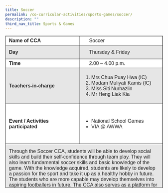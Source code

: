 ```yaml
---
title: Soccer
permalink: /co-curricular-activities/sports-games/soccer/
description: ""
third_nav_title: Sports & Games
---
```

<table border="1" style="box-sizing: inherit; border-collapse: collapse; border-spacing: 0px; max-width: 100%; color: rgb(34, 34, 34); font-family: &quot;Source Sans Pro&quot;, sans-serif; font-size: 16px; font-style: normal; font-variant-ligatures: normal; font-variant-caps: normal; font-weight: 400; letter-spacing: normal; orphans: 2; text-align: start; text-transform: none; white-space: normal; widows: 2; word-spacing: 0px; -webkit-text-stroke-width: 0px; background-color: rgb(255, 255, 255); text-decoration-thickness: initial; text-decoration-style: initial; text-decoration-color: initial; height: 486px; width: 778.75px;"><tbody style="box-sizing: inherit;"><tr style="box-sizing: inherit; background: rgb(255, 255, 255); height: 24px;"><td style="box-sizing: inherit; padding: 5px 10px; width: 369.562px; height: 24px;"><strong style="box-sizing: inherit; font-weight: 700;">Name of CCA</strong></td><td style="box-sizing: inherit; padding: 5px 10px 5px 30px; width: 408.188px; height: 24px;">Soccer</td></tr><tr style="box-sizing: inherit; background: rgb(230, 230, 230); height: 44px;"><td style="box-sizing: inherit; padding: 5px 10px; width: 369.562px; height: 44px;"><strong style="box-sizing: inherit; font-weight: 700;">Day</strong></td><td style="box-sizing: inherit; padding: 5px 10px 5px 30px; width: 408.188px; height: 44px;">Thursday &amp; Friday</td></tr><tr style="box-sizing: inherit; background: rgb(255, 255, 255); height: 24px;"><td style="box-sizing: inherit; padding: 5px 10px; width: 369.562px; height: 24px;"><strong style="box-sizing: inherit; font-weight: 700;">Time</strong></td><td style="box-sizing: inherit; padding: 5px 10px 5px 30px; width: 408.188px; height: 24px;">2.00 – 4.00 p.m.</td></tr><tr style="box-sizing: inherit; background: rgb(230, 230, 230); height: 93px;"><td style="box-sizing: inherit; padding: 5px 10px; width: 369.562px; height: 93px;"><strong style="box-sizing: inherit; font-weight: 700;">Teachers-in-charge</strong></td><td style="box-sizing: inherit; padding: 5px 10px; width: 408.188px; height: 93px;"><ol style="box-sizing: inherit;"><li style="box-sizing: inherit;">Mrs Chua Puay Hwa (IC)</li><li style="box-sizing: inherit;">Madam Muliyati Kamis (IC)</li><li style="box-sizing: inherit;">Miss Siti Nurhazlin</li><li style="box-sizing: inherit;">Mr Heng Liak Kia</li></ol></td></tr><tr style="box-sizing: inherit; background: rgb(255, 255, 255); height: 128px;"><td style="box-sizing: inherit; padding: 5px 10px; width: 369.562px; height: 109px;"><strong style="box-sizing: inherit; font-weight: 700;">Event / Activities participated</strong></td><td style="box-sizing: inherit; padding: 5px 10px; width: 408.188px; height: 109px;"><ul style="box-sizing: inherit;"><li style="box-sizing: inherit;">National School Games</li><li style="box-sizing: inherit;">VIA @ AWWA</li></ul></td></tr><tr style="box-sizing: inherit; background: rgb(230, 230, 230); height: 192.965px;"><td colspan="2" style="box-sizing: inherit; padding: 5px 10px; width: 777.75px; height: 192px;"><span style="box-sizing: inherit; font-family: inherit; font-size: inherit;">Through the Soccer CCA, students will be able to develop social skills and build their self-confidence through team play. They will also learn fundamental soccer skills and basic knowledge of the game. With the knowledge acquired, students are likely to develop a passion for the sport and take it up as a healthy hobby in future. The students who are more capable may develop themselves into aspiring footballers in future. The CCA also serves as a platform for the students to develop character and internalize the 21<sup style="box-sizing: inherit; font-size: 12px; line-height: 0; position: relative; vertical-align: baseline; top: -0.5em;">st</sup><span>&nbsp;</span>CC skills so that they can hopefully develop as sportsmen of integrity.</span></td></tr></tbody></table>